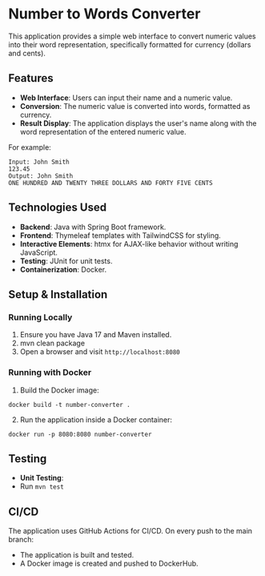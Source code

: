 # Number to Words Converter

This application provides a simple web interface to convert numeric values into their word representation, specifically formatted for currency (dollars and cents).

## Features

- **Web Interface**: Users can input their name and a numeric value.
- **Conversion**: The numeric value is converted into words, formatted as currency.
- **Result Display**: The application displays the user's name along with the word representation of the entered numeric value.

For example:
```
Input: John Smith
123.45
Output: John Smith
ONE HUNDRED AND TWENTY THREE DOLLARS AND FORTY FIVE CENTS
```



## Technologies Used

- **Backend**: Java with Spring Boot framework.
- **Frontend**: Thymeleaf templates with TailwindCSS for styling.
- **Interactive Elements**: htmx for AJAX-like behavior without writing JavaScript.
- **Testing**: JUnit for unit tests.
- **Containerization**: Docker.

## Setup & Installation

### Running Locally

1. Ensure you have Java 17 and Maven installed.
2. mvn clean package
3. Open a browser and visit `http://localhost:8080`

### Running with Docker
1. Build the Docker image: 
```
docker build -t number-converter .

```
2. Run the application inside a Docker container:
```
docker run -p 8080:8080 number-converter

```

## Testing

- **Unit Testing**: 
- Run `mvn test`


## CI/CD

The application uses GitHub Actions for CI/CD. On every push to the main branch:
- The application is built and tested.
- A Docker image is created and pushed to DockerHub.

